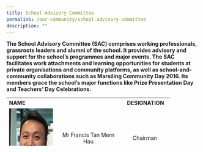 ```yaml
---
title: School Advisory Committee
permalink: /our-community/school-advisory-committee
description: ""
---
```

<p><strong>The School Advisory Committee (SAC) comprises working professionals, grassroots leaders and alumni of the school. It provides advisory and support for the school&rsquo;s programmes and major events. The SAC facilitates work attachments and learning opportunities for students at private organisations and community platforms, as well as school-and-community collaborations such as Marsiling Community Day 2016. Its members grace the school&rsquo;s major functions like Prize Presentation Day and Teachers&rsquo; Day Celebrations.<br /></strong></p>
<table style="height: 126px;">
<tbody>
<tr style="height: 18px;">
<th style="text-align: left; height: 18px; width: 115px;">NAME</th>
<th style="height: 18px; width: 157px;">&nbsp;</th>
<th style="text-align: center; height: 18px; width: 113.797px;">DESIGNATION</th>
</tr>
<tr style="height: 18px;">
<td style="height: 18px; width: 115px;"><img src="/images/sac1.jpg"></td>
<td style="text-align: center; height: 18px; width: 157px;">
<div>Mr Francis Tan Mern Hau</div>
</td>
<td style="text-align: center; height: 18px; width: 113.797px;">Chairman&nbsp;</td>
</tr>
<tr style="height: 18px;">
<td style="height: 18px; width: 115px;"><img src="/images/sac2.jpg"></td>
<td style="text-align: center; height: 18px; width: 157px;">Mr Muhamad Azrin Bin Abdullah</td>
<td style="text-align: center; height: 18px; width: 113.797px;">Vice-Chairman</td>
</tr>
<tr style="height: 18px;">
<td style="height: 18px; width: 115px;"><img src="/images/sac3.png"></td>
<td style="text-align: center; height: 18px; width: 157px;">Mr Alvin Loh Teck Loon</td>
<td style="text-align: center; height: 18px; width: 113.797px;">Treasurer</td>
</tr>
<tr style="height: 18px;">
<td style="height: 18px; width: 115px;"><img src="/images/sac4.jpg"></td>
<td style="text-align: center; height: 18px; width: 157px;">Mr Soh Choon Peng, David, PBM</td>
<td style="text-align: center; height: 18px; width: 113.797px;">Member</td>
</tr>
<tr style="height: 18px;">
<td style="height: 18px; width: 115px;"><img src="/images/sac5.jpg"></td>
<td style="text-align: center; height: 18px; width: 157px;">Mr Wong Liang Seng Ivan</td>
<td style="text-align: center; height: 18px; width: 113.797px;">Member</td>
</tr>
<tr style="height: 18px;">
<td style="height: 18px; width: 115px;"><img src="/images/sac6.jpg"></td>
<td style="text-align: center; height: 18px; width: 157px;">Mdm Foo Tiew Mwee</td>
<td style="text-align: center; height: 18px; width: 113.797px;">Member</td>
</tr>
</tbody>
</table>